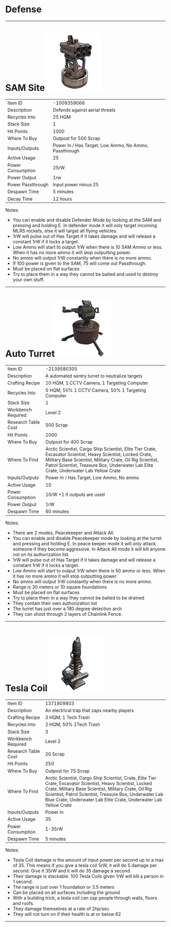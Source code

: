 
# Defense

---

# SAM Site![](images/image92.png)

| | |  
|-|---|  
Item ID           | -1009359066
Description       | Defends against aerial threats
Recycles Into     | 25 HQM
Stack Size        | 1
Hit Points        | 1000
Where To Buy      | Outpost for 500 Scrap
Inputs/Outputs    | Power In / Has Target, Low Ammo, No Ammo, Passthrough
Active Usage      | 25
Power Consumption | 25rW
Power Output      | 1rw
Power Passthrough | Input power minus 25
Despawn Time      | 5 minutes
Decay Time        | 12 hours

Notes:

- You can enable and disable Defender Mode by looking at the SAM and
  pressing and holding E. In defender mode it will only target incoming
  MLRS rockets, else it will target all flying vehicles.
- 1rW will pulse out of Has Target if it takes damage and will release a
  constant 1rW if it locks a target.
- Low Ammo will start to output 1rW when there is 10 SAM Ammo or less.
  When it has no more ammo it will stop outputting power.
- No ammo will output 1rW constantly when there is no more ammo.
- If 100 power is given to the SAM, 75 will come out Passthrough.
- Must be placed on flat surfaces
- Try to place them in a way they cannot be baited and used to destroy
  your own stuff.

---

# Auto Turret![](images/image91.png)

| | |  
|-|---|  
Item ID             | -2139580305
Description         | A automated sentry turret to neutralize targets
Crafting Recipe     | 10 HQM, 1 CCTV Camera, 1 Targeting Computer
Recycles Into       | 5 HQM, 50% 1 CCTV Camera, 50% 1 Targeting Computer
Stack Size          | 1
Workbench Required  | Level 2
Research Table Cost | 500 Scrap
Hit Points          | 1000
Where To Buy        | Outpost for 400 Scrap
Where To Find       | Arctic Scientist, Cargo Ship Scientist, Elite Tier Crate, Excavator Scientist, Heavy Scientist, Locked Crate, Military Base Scientist, Military Crate, Oil Rig Scientist, Patrol Scientist, Treasure Box, Underwater Lab Elite Crate, Underwater Lab Yellow Crate
Inputs/Outputs      | Power In / Has Target, Low Ammo, No ammo
Active Usage        | 10
Power Consumption   | 10rW +1 if outputs are used
Power Output        | 1rW
Despawn Time        | 60 minutes

Notes:

- There are 2 modes, Peacekeeper and Attack All.
- You can enable and disable Peacekeeper mode by looking at the turret
  and pressing and holding E. In peace keeper mode it will only attack
  someone if they become aggressive. In Attack All mode it will kill
  anyone not on its authorization list.
- 1rW will pulse out of Has Target if it takes damage and will release a
  constant 1rW if it locks a target.
- Low Ammo will start to output 1rW when there is 50 ammo or less. When
  it has no more ammo it will stop outputting power.
- No ammo will output 1rW constantly when there is no more ammo.
- Range is 30 meters or 10 square foundations
- Must be placed on flat surfaces
- Try to place them in a way they cannot be baited to be drained
- They contain their own authorization list
- The turret has just over a 180 degree detection arch
- They can shoot through 2 layers of Chainlink Fence.

---

# Tesla Coil![](images/image117.png)

| | |  
|-|---|  
Item ID             | 1371909803
Description         | An electrical trap that zaps nearby players
Crafting Recipe     | 3 HQM, 1 Tech Trash
Recycles Into       | 2 HQM, 50% 1Tech Trash
Stack Size          | 3
Workbench Required  | Level 2
Research Table Cost | 20 Scrap
Hit Points          | 250
Where To Buy        | Outpost for 75 Scrap
Where To Find       | Arctic Scientist, Cargo Ship Scientist, Crate, Elite Tier Crate, Excavator Scientist, Heavy Scientist, Locked Crate, Military Base Scientist, Military Crate, Oil Rig Scientist, Patrol Scientist, Treasure Box, Underwater Lab Blue Crate, Underwater Lab Elite Crate, Underwater Lab Yellow Crate
Inputs/Outputs      | Power In
Active Usage        | 35
Power Consumption   | 1-35rW
Despawn Time        | 5 minutes

Notes:

- Tesla Coil damage is the amount of input power per second up to a max
  of 35. This means if you give a tesla coil 5rW, it will do 5 damage
  per second. Give it 35rW and it will do 35 damage a second.
- Their damage is stackable. 100 Tesla Coils given 1rW will kill a
  person in 1 second.
- The range is just over 1 foundation or 3.5 meters
- Can be placed on all surfaces including the ground
- With a building trick, a tesla coil can zap people through walls,
  floors and roofs.
- They damage themselves at a rate of 2hp/sec
- They will not turn on if their health is at or below 62

---

